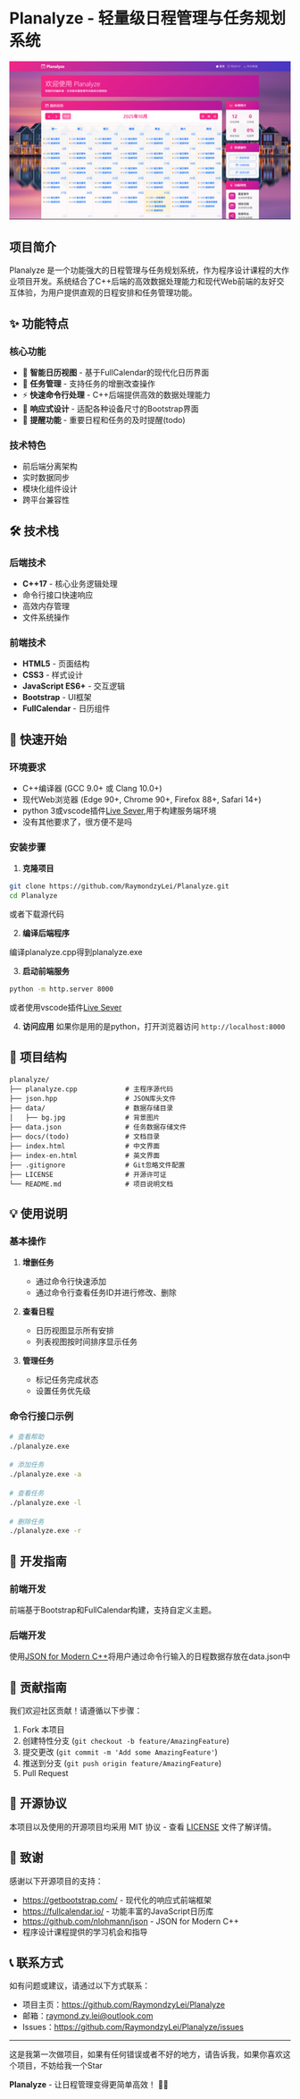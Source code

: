 # Planalyze - 轻量级日程管理与任务规划系统
![](/readmepic/zh.png)
## 项目简介

Planalyze 是一个功能强大的日程管理与任务规划系统，作为程序设计课程的大作业项目开发。系统结合了C++后端的高效数据处理能力和现代Web前端的友好交互体验，为用户提供直观的日程安排和任务管理功能。

## ✨ 功能特点

### 核心功能
- 📅 **智能日历视图** - 基于FullCalendar的现代化日历界面
- 📝 **任务管理** - 支持任务的增删改查操作
- ⚡ **快速命令行处理** - C++后端提供高效的数据处理能力
- 🎨 **响应式设计** - 适配各种设备尺寸的Bootstrap界面
- 🔔 **提醒功能** - 重要日程和任务的及时提醒(todo)

### 技术特色
- 前后端分离架构
- 实时数据同步
- 模块化组件设计
- 跨平台兼容性

## 🛠 技术栈

### 后端技术
- **C++17** - 核心业务逻辑处理
- 命令行接口快速响应
- 高效内存管理
- 文件系统操作

### 前端技术
- **HTML5** - 页面结构
- **CSS3** - 样式设计
- **JavaScript ES6+** - 交互逻辑
- **Bootstrap** - UI框架
- **FullCalendar** - 日历组件

## 🚀 快速开始

### 环境要求
- C++编译器 (GCC 9.0+ 或 Clang 10.0+)
- 现代Web浏览器 (Edge 90+, Chrome 90+, Firefox 88+, Safari 14+)
- python 3或vscode插件[Live Sever](https://marketplace.visualstudio.com/items?itemName=ritwickdey.LiveServer),用于构建服务端环境
- 没有其他要求了，很方便不是吗

### 安装步骤

1. **克隆项目**
```bash
git clone https://github.com/RaymondzyLei/Planalyze.git
cd Planalyze
```
或者下载源代码

2. **编译后端程序**

编译planalyze.cpp得到planalyze.exe

3. **启动前端服务**
```bash
python -m http.server 8000
```
或者使用vscode插件[Live Sever](https://marketplace.visualstudio.com/items?itemName=ritwickdey.LiveServer)

4. **访问应用**
如果你是用的是python，打开浏览器访问 `http://localhost:8000`

## 📁 项目结构

```
planalyze/
├── planalyze.cpp            # 主程序源代码
├── json.hpp                 # JSON库头文件
├── data/                    # 数据存储目录
│   ├── bg.jpg               # 背景图片
├── data.json                # 任务数据存储文件
├── docs/(todo)              # 文档目录
├── index.html               # 中文界面
├── index-en.html            # 英文界面
├── .gitignore               # Git忽略文件配置
├── LICENSE                  # 开源许可证
└── README.md                # 项目说明文档
```

## 💡 使用说明

### 基本操作

1. **增删任务**
   - 通过命令行快速添加
   - 通过命令行查看任务ID并进行修改、删除

2. **查看日程**
   - 日历视图显示所有安排
   - 列表视图按时间排序显示任务

3. **管理任务**
   - 标记任务完成状态
   - 设置任务优先级

### 命令行接口示例

```bash
# 查看帮助
./planalyze.exe

# 添加任务
./planalyze.exe -a

# 查看任务
./planalyze.exe -l

# 删除任务
./planalyze.exe -r
```

## 🔧 开发指南

### 前端开发
前端基于Bootstrap和FullCalendar构建，支持自定义主题。

### 后端开发
使用[JSON for Modern C++](https://github.com/nlohmann/json)将用户通过命令行输入的日程数据存放在data.json中

## 🤝 贡献指南

我们欢迎社区贡献！请遵循以下步骤：

1. Fork 本项目
2. 创建特性分支 (`git checkout -b feature/AmazingFeature`)
3. 提交更改 (`git commit -m 'Add some AmazingFeature'`)
4. 推送到分支 (`git push origin feature/AmazingFeature`)
5. Pull Request

## 📄 开源协议

本项目以及使用的开源项目均采用 MIT 协议 - 查看 [LICENSE](LICENSE) 文件了解详情。

## 🙏 致谢

感谢以下开源项目的支持：

- https://getbootstrap.com/ - 现代化的响应式前端框架
- https://fullcalendar.io/ - 功能丰富的JavaScript日历库
- https://github.com/nlohmann/json - JSON for Modern C++
- 程序设计课程提供的学习机会和指导

## 📞 联系方式

如有问题或建议，请通过以下方式联系：

- 项目主页：https://github.com/RaymondzyLei/Planalyze
- 邮箱：raymond.zy.lei@outlook.com
- Issues：https://github.com/RaymondzyLei/Planalyze/issues

---

这是我第一次做项目，如果有任何错误或者不好的地方，请告诉我，如果你喜欢这个项目，不妨给我一个Star

**Planalyze** - 让日程管理变得更简单高效！ 📅✨